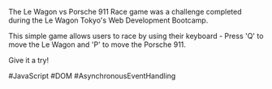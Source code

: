 The Le Wagon vs Porsche 911 Race game was a challenge completed during the Le Wagon Tokyo's Web Development Bootcamp.

This simple game allows users to race by using their keyboard - Press 'Q' to move the Le Wagon and 'P' to move the Porsche 911.

Give it a try!

#JavaScript #DOM #AsynchronousEventHandling
